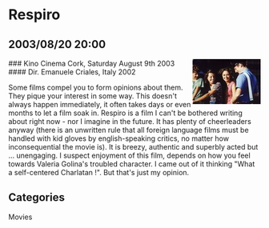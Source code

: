 # Respiro
## 2003/08/20 20:00

<img align="right" src="images/xanadb/movies/respiro.jpg"/>
### Kino Cinema Cork, Saturday August 9th 2003
#### Dir. Emanuele Criales, Italy 2002

Some films compel you to form opinions about them. They pique your
interest in some way.  This doesn't always happen immediately, it
often takes days or even months to let a film soak in.  Respiro is a
film I can't be bothered writing about right now - nor I imagine in
the future.  It has plenty of cheerleaders anyway (there is an
unwritten rule that all foreign language films must be handled with
kid gloves by english-speaking critics, no matter how inconsequential
the movie is). It is breezy, authentic and superbly acted but
... unengaging. I suspect enjoyment of this film, depends on how you
feel towards Valeria Golina's troubled character. I came out of it
thinking "What a self-centered Charlatan !". But that's just my
opinion.

## Categories
Movies
